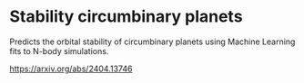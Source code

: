 # Stability circumbinary planets
Predicts the orbital stability of circumbinary planets using Machine Learning fits to N-body simulations.

https://arxiv.org/abs/2404.13746
